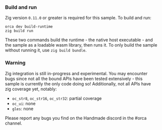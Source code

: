 ### Build and run
Zig version `0.11.0` or greater is required for this sample. To build and run:
```
orca dev build-runtime
zig build run
```

These two commands build the runtime - the native host executable - and the sample as a loadable wasm library, then runs it. To only build the sample without running it, use `zig build bundle`.

### Warning
Zig integration is still in-progress and experimental. You may encounter bugs since not all the bound APIs have been tested extensively - this sample is currently the only code doing so! Additionally, not all APIs have zig coverage yet, notably:
* `oc_str8`, `oc_str16`, `oc_str32`: partial coverage
* `oc_ui`: none
* `gles`: none

Please report any bugs you find on the Handmade discord in the #orca channel.
